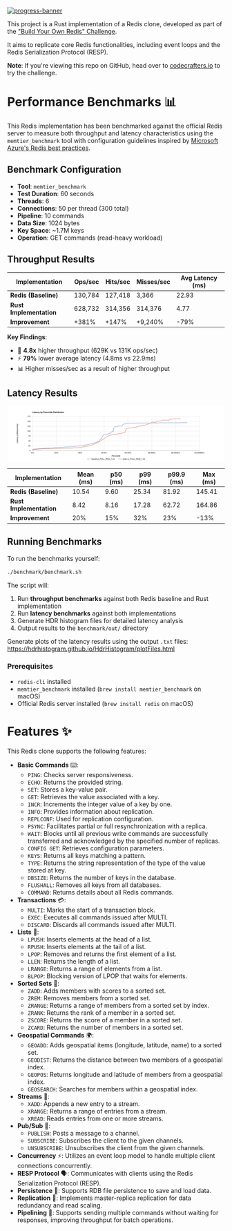 [![progress-banner](https://backend.codecrafters.io/progress/redis/5c1a4d4c-40a0-4434-9ff4-610a670222bf)](https://app.codecrafters.io/users/codecrafters-bot?r=2qF)

This project is a Rust implementation of a Redis clone, developed as part of the ["Build Your Own Redis" Challenge](https://codecrafters.io/challenges/redis).

It aims to replicate core Redis functionalities, including event loops and the Redis Serialization Protocol (RESP).

**Note**: If you're viewing this repo on GitHub, head over to
[codecrafters.io](https://codecrafters.io) to try the challenge.

# Performance Benchmarks 📊

This Redis implementation has been benchmarked against the official Redis server to measure both throughput and latency characteristics using the `memtier_benchmark` tool with configuration guidelines inspired by [Microsoft Azure's Redis best practices](https://learn.microsoft.com/en-us/azure/redis/best-practices-performance).

## Benchmark Configuration

- **Tool**: `memtier_benchmark`
- **Test Duration**: 60 seconds
- **Threads**: 6
- **Connections**: 50 per thread (300 total)
- **Pipeline**: 10 commands
- **Data Size**: 1024 bytes
- **Key Space**: ~1.7M keys
- **Operation**: GET commands (read-heavy workload)

## Throughput Results

| Implementation          | Ops/sec     | Hits/sec | Misses/sec | Avg Latency (ms) |
|-------------------------|-------------|----------|------------|------------------|
| **Redis (Baseline)**    | 130,784     | 127,418  | 3,366      | 22.93            |
| **Rust Implementation** | 628,732     | 314,356  | 314,376    | 4.77             |
| **Improvement**         | +381%       | +147%    | +9,240%    | -79%             |

**Key Findings**:
- 🚀 **4.8x** higher throughput (629K vs 131K ops/sec)
- ⚡ **79%** lower average latency (4.8ms vs 22.9ms)
- 📊 Higher misses/sec as a result of higher throughput

## Latency Results

![Latency by Percentile Distribution](benchmark/latency_distribution.png)

| Implementation          | Mean (ms) | p50 (ms) | p99 (ms) | p99.9 (ms) | Max (ms) |
|-------------------------|-----------|----------|----------|------------|----------|
| **Redis (Baseline)**    | 10.54     | 9.60     | 25.34    | 81.92      | 145.41   |
| **Rust Implementation** | 8.42      | 8.16     | 17.28    | 62.72      | 164.86   |
| **Improvement**         | 20%       | 15%      | 32%      | 23%        | -13%     |

## Running Benchmarks

To run the benchmarks yourself:

```bash
./benchmark/benchmark.sh
```

The script will:
1. Run **throughput benchmarks** against both Redis baseline and Rust implementation
2. Run **latency benchmarks** against both implementations
3. Generate HDR histogram files for detailed latency analysis
4. Output results to the `benchmark/out/` directory

Generate plots of the latency results using the output `.txt` files: https://hdrhistogram.github.io/HdrHistogram/plotFiles.html

### Prerequisites

- `redis-cli` installed
- `memtier_benchmark` installed (`brew install memtier_benchmark` on macOS)
- Official Redis server installed (`brew install redis` on macOS)

# Features ✨

This Redis clone supports the following features:
-   **Basic Commands** ⌨️:
    -   `PING`: Checks server responsiveness.
    -   `ECHO`: Returns the provided string.
    -   `SET`: Stores a key-value pair.
    -   `GET`: Retrieves the value associated with a key.
    -   `INCR`: Increments the integer value of a key by one.
    -   `INFO`: Provides information about replication.
    -   `REPLCONF`: Used for replication configuration.
    -   `PSYNC`: Facilitates partial or full resynchronization with a replica.
    -   `WAIT`: Blocks until all previous write commands are successfully transferred and acknowledged by the specified number of replicas.
    -   `CONFIG GET`: Retrieves configuration parameters.
    -   `KEYS`: Returns all keys matching a pattern.
    -   `TYPE`: Returns the string representation of the type of the value stored at key.
    -   `DBSIZE`: Returns the number of keys in the database.
    -   `FLUSHALL`: Removes all keys from all databases.
    -   `COMMAND`: Returns details about all Redis commands.
-   **Transactions** 💳:
    -   `MULTI`: Marks the start of a transaction block.
    -   `EXEC`: Executes all commands issued after MULTI.
    -   `DISCARD`: Discards all commands issued after MULTI.
-   **Lists** 📝:
    -   `LPUSH`: Inserts elements at the head of a list.
    -   `RPUSH`: Inserts elements at the tail of a list.
    -   `LPOP`: Removes and returns the first element of a list.
    -   `LLEN`: Returns the length of a list.
    -   `LRANGE`: Returns a range of elements from a list.
    -   `BLPOP`: Blocking version of LPOP that waits for elements.
-   **Sorted Sets** 🔢:
    -   `ZADD`: Adds members with scores to a sorted set.
    -   `ZREM`: Removes members from a sorted set.
    -   `ZRANGE`: Returns a range of members from a sorted set by index.
    -   `ZRANK`: Returns the rank of a member in a sorted set.
    -   `ZSCORE`: Returns the score of a member in a sorted set.
    -   `ZCARD`: Returns the number of members in a sorted set.
-   **Geospatial Commands** 🌍:
    -   `GEOADD`: Adds geospatial items (longitude, latitude, name) to a sorted set.
    -   `GEODIST`: Returns the distance between two members of a geospatial index.
    -   `GEOPOS`: Returns longitude and latitude of members from a geospatial index.
    -   `GEOSEARCH`: Searches for members within a geospatial index.
-   **Streams** 🌊:
    -   `XADD`: Appends a new entry to a stream.
    -   `XRANGE`: Returns a range of entries from a stream.
    -   `XREAD`: Reads entries from one or more streams.
-   **Pub/Sub** 📢:
    -   `PUBLISH`: Posts a message to a channel.
    -   `SUBSCRIBE`: Subscribes the client to the given channels.
    -   `UNSUBSCRIBE`: Unsubscribes the client from the given channels.
-   **Concurrency** ⚡: Utilizes an event loop model to handle multiple client connections concurrently.
-   **RESP Protocol** 🗣️: Communicates with clients using the Redis Serialization Protocol (RESP).
-   **Persistence** 💾: Supports RDB file persistence to save and load data.
-   **Replication** 🔄: Implements master-replica replication for data redundancy and read scaling.
-   **Pipelining** 🚀: Supports sending multiple commands without waiting for responses, improving throughput for batch operations.

